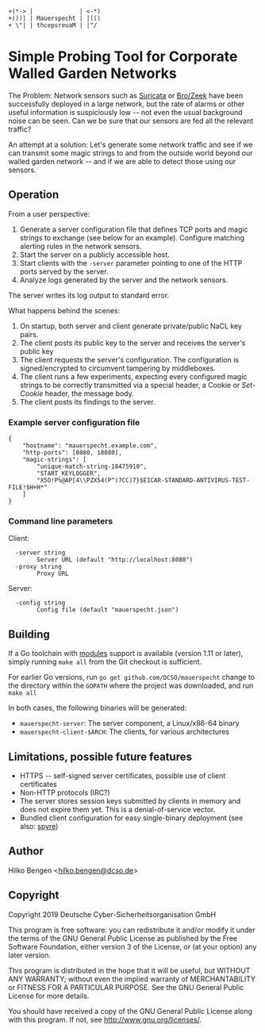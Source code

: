 ```
+(*-> |             | <-*)
+())| | Mauerspecht | |(()
+ \"| | thcepsreuaM | |"/
```

# Simple Probing Tool for Corporate Walled Garden Networks

The Problem: Network sensors such as
[Suricata](https://suricata-ids.org/) or [Bro/Zeek](https://zeek.org/)
have been successfully deployed in a large network, but the rate of
alarms or other useful information is suspiciously low -- not even the
usual background noise can be seen. Can we be sure that our sensors
are fed all the relevant traffic?

An attempt at a solution: Let's generate some network traffic and see
if we can transmit some magic strings to and from the outside world
beyond our walled garden network -- and if we are able to detect those
using our sensors.

## Operation

From a user perspective:

1. Generate a server configuration file that defines TCP ports and
   magic strings to exchange (see below for an example). Configure
   matching alerting rules in the network sensors.
2. Start the server on a publicly accessible host.
3. Start clients with the `-server` parameter pointing to one of the
   HTTP ports served by the server.
4. Analyze logs generated by the server and the network sensors.

The server writes its log output to standard error.

What happens behind the scenes:

1. On startup, both server and client generate private/public NaCL key
   pairs.
2. The client posts its public key to the server and receives the
   server's public key
3. The client requests the server's configuration. The configuration
   is signed/encrypted to circumvent tampering by middleboxes.
4. The client runs a few experiments, expecting every configured magic
   strings to be correctly transmitted via a special header, a Cookie
   or _Set-Cookie_ header, the message body.
5. The client posts its findings to the server.

### Example server configuration file

```
{
    "hostname": "mauerspecht.example.com",
    "http-ports": [8080, 18080],
    "magic-strings": [
        "unique-match-string-18475910",
        "START_KEYLOGGER",
        "X5O!P%@AP[4\\PZX54(P^)7CC)7}$EICAR-STANDARD-ANTIVIRUS-TEST-FILE!$H+H*"
    ]
}
```

### Command line parameters

Client:
```
  -server string
    	Server URL (default "http://localhost:8080")
  -proxy string
    	Proxy URL
```
Server:
```
  -config string
    	Config file (default "mauerspecht.json")
```

## Building

If a Go toolchain with [modules](...) support is available (version
1.11 or later), simply running `make all` from the Git checkout is
sufficient.

For earlier Go versions, run `go get github.com/DCSO/mauerspecht`
change to the directory within the `GOPATH` where the project was
downloaded, and run `make all`

In both cases, the following binaries will be generated:
- `mauerspecht-server`: The server component, a Linux/x86-64 binary
- `mauerspecht-client-$ARCH`: The clients, for various architectures

## Limitations, possible future features

- HTTPS -- self-signed server certificates, possible use of client certificates
- Non-HTTP protocols (IRC?)
- The server stores session keys submitted by clients in memory and does
  not expire them yet. This is a denial-of-service vector.
- Bundled client configuration for easy single-binary deployment (see
  also: [spyre](https://github.com/DCSO/spyre))

## Author

Hilko Bengen <<hilko.bengen@dcso.de>>

## Copyright

Copyright 2019 Deutsche Cyber-Sicherheitsorganisation GmbH

This program is free software: you can redistribute it and/or modify
it under the terms of the GNU General Public License as published by
the Free Software Foundation, either version 3 of the License, or
(at your option) any later version.

This program is distributed in the hope that it will be useful,
but WITHOUT ANY WARRANTY; without even the implied warranty of
MERCHANTABILITY or FITNESS FOR A PARTICULAR PURPOSE.  See the
GNU General Public License for more details.

You should have received a copy of the GNU General Public License
along with this program.  If not, see <http://www.gnu.org/licenses/>.
